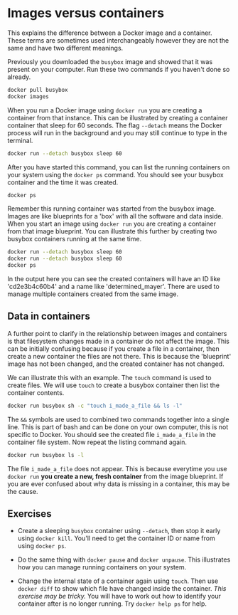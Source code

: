 # Images versus containers

This explains the difference between a Docker image and a container. These
terms are sometimes used interchangeably however they are not the same and have two
different meanings.

Previously you downloaded the `busybox` image and showed that it was present on
your computer. Run these two commands if you haven't done so already.

~~~ bash
docker pull busybox
docker images
~~~

When you run a Docker image using `docker run` you are creating a container
from that instance. This can be illustrated by creating a container container
that sleep for 60 seconds. The flag `--detach` means the Docker process will
run in the background and you may still continue to type in the terminal.

~~~ bash
docker run --detach busybox sleep 60
~~~

After you have started this command, you can list the running containers on
your system using the `docker ps` command. You should see your busybox
container and the time it was created.

~~~ bash
docker ps
~~~

Remember this running container was started from the busybox image. Images are
like blueprints for a 'box' with all the software and data inside. When you
start an image using `docker run` you are creating a container from that image
blueprint. You can illustrate this further by creating two busybox containers
running at the same time.

~~~ bash
docker run --detach busybox sleep 60
docker run --detach busybox sleep 60
docker ps
~~~

In the output here you can see the created containers will have an ID like
'cd2e3b4c60b4' and a name like 'determined_mayer'. There are used to manage
multiple containers created from the same image.

## Data in containers

A further point to clarify in the relationship between images and containers is
that filesystem changes made in a container do not affect the image. This can
be initially confusing because if you create a file in a container, then create
a new container the files are not there. This is because the 'blueprint' image
has not been changed, and the created container has not changed.

We can illustrate this with an example. The `touch` command is used to create
files. We will use `touch` to create a busybox container then list the
container contents.

~~~ bash
docker run busybox sh -c "touch i_made_a_file && ls -l"
~~~

The `&&` symbols are used to combined two commands together into a single line.
This is part of bash and can be done on your own computer, this is not specific
to Docker. You should see the created file `i_made_a_file` in the container
file system. Now repeat the listing command again.

~~~ bash
docker run busybox ls -l
~~~

The file `i_made_a_file` does not appear. This is because everytime you use
`docker run` **you create a new, fresh container** from the image blueprint. If
you are ever confused about why data is missing in a container, this may be the
cause.

## Exercises

  * Create a sleeping `busybox` container using `--detach`, then stop it early
    using `docker kill`. You'll need to get the container ID or name from using
    `docker ps`.

  * Do the same thing with `docker pause` and `docker unpause`. This
    illustrates how you can manage running containers on your system.

  * Change the internal state of a container again using `touch`. Then use
    `docker diff` to show which file have changed inside the container. *This
    exercise may be tricky.* You will have to work out how to identify your
    container after is no longer running. Try `docker help ps` for help.
